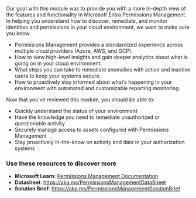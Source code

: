 Our goal with this module was to provide you with a more in-depth view of the features and functionality in Microsoft Entra Permissions Management. In helping you understand how to discover, remediate, and monitor identities and permissions in your cloud environment, we want to make sure you know:

- Permissions Management provides a standardized experience across multiple cloud providers (Azure, AWS, and GCP).
- How to view high-level insights and gain deeper analytics about what is going on in your cloud environment.
- What steps you can take to remediate anomalies with active and inactive users to keep your systems secure. 
- How to proactively stay informed about what’s happening in your environment with automated and customizable reporting monitoring.

Now that you've reviewed this module, you should be able to:

- Quickly understand the status of your environment 
- Have the knowledge you need to remediate unauthorized or questionable activity
- Securely manage access to assets configured with Permissions Management
- Stay proactively in-the-know on activity and data in your authorization systems

### Use these resources to discover more

- **Microsoft Learn**: [Permissions Management Documentation](https://aka.ms/PermissionsManagementDocs)
- **Datasheet**: https://aka.ms/PermissionsManagementDataSheet
- **Solution Brief**: https://aka.ms/PermissionsManagementSolutionBrief